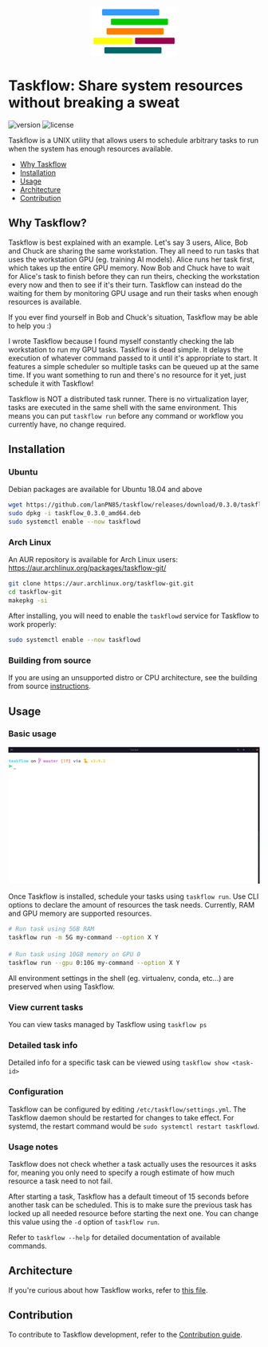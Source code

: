 <p align="center">
    <img src="images/taskflow.png" alt="logo" height="100px"/>
</p>

# Taskflow: Share system resources without breaking a sweat
![version](https://img.shields.io/badge/version-0.3.0-blue)
![license](https://img.shields.io/github/license/lanPN85/taskflow)

Taskflow is a UNIX utility that allows users to schedule arbitrary tasks to run when the system has enough resources available.

- [Why Taskflow](#why-taskflow)
- [Installation](#installation)
- [Usage](#usage)
- [Architecture](#architecture)
- [Contribution](#contribution)

## Why Taskflow?
Taskflow is best explained with an example. Let's say 3 users, Alice, Bob and Chuck are sharing the same workstation. They all need to run tasks that uses the workstation GPU (eg. training AI models). Alice runs her task first, which takes up the entire GPU memory. Now Bob and Chuck have to wait for Alice's task to finish before they can run theirs, checking the workstation every now and then to see if it's their turn. Taskflow can instead do the waiting for them by monitoring GPU usage and run their tasks when enough resources is available.

If you ever find yourself in Bob and Chuck's situation, Taskflow may be able to help you :)

I wrote Taskflow because I found myself constantly checking the lab workstation to run my GPU tasks. Taskflow is dead simple. It delays the execution of whatever command passed to it until it's appropriate to start. It features a simple scheduler so multiple tasks can be queued up at the same time. If you want something to run and there's no resource for it yet, just schedule it with Taskflow!

Taskflow is NOT a distributed task runner. There is no virtualization layer, tasks are executed in the same shell with the same environment. This means you can put `taskflow run` before any command or workflow you currently have, no change required.

## Installation
### Ubuntu
Debian packages are available for Ubuntu 18.04 and above

```bash
wget https://github.com/lanPN85/taskflow/releases/download/0.3.0/taskflow_0.3.0_amd64.deb
sudo dpkg -i taskflow_0.3.0_amd64.deb
sudo systemctl enable --now taskflowd
```

### Arch Linux
An AUR repository is available for Arch Linux users: https://aur.archlinux.org/packages/taskflow-git/

```bash
git clone https://aur.archlinux.org/taskflow-git.git
cd taskflow-git
makepkg -si
```

After installing, you will need to enable the `taskflowd` service for Taskflow to work properly:
```bash
sudo systemctl enable --now taskflowd
```

### Building from source
If you are using an unsupported distro or CPU architecture, see the building from source [instructions](docs/SOURCE_BUILD.md).

## Usage
### Basic usage
<p align="center">
    <img src="images/example.gif" alt="example"/>
</p>

Once Taskflow is installed, schedule your tasks using `taskflow run`. Use CLI options to declare the amount of resources the task needs. Currently, RAM and GPU memory are supported resources.
```bash
# Run task using 5GB RAM
taskflow run -m 5G my-command --option X Y

# Run task using 10GB memory on GPU 0
taskflow run --gpu 0:10G my-command --option X Y
```

All environment settings in the shell (eg. virtualenv, conda, etc...) are preserved when using Taskflow.

### View current tasks
You can view tasks managed by Taskflow using `taskflow ps`

### Detailed task info
Detailed info for a specific task can be viewed using `taskflow show <task-id>`

### Configuration
Taskflow can be configured by editing `/etc/taskflow/settings.yml`. The Taskflow daemon should be restarted for changes to take effect. For systemd, the restart command would be `sudo systemctl restart taskflowd`.

### Usage notes
Taskflow does not check whether a task actually uses the resources it asks for, meaning you only need to specify a rough estimate of how much resource a task need to not fail.

After starting a task, Taskflow has a default timeout of 15 seconds before another task can be scheduled. This is to make sure the previous task has locked up all needed resource before starting the next one. You can change this value using the `-d` option of `taskflow run`.

Refer to `taskflow --help` for detailed documentation of available commands.

## Architecture
If you're curious about how Taskflow works, refer to [this file](docs/ARCHITECTURE.md).

## Contribution
To contribute to Taskflow development, refer to the [Contribution guide](docs/CONTRIBUTING.md).
